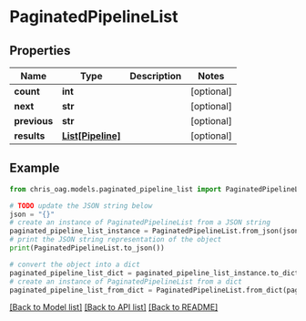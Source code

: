 # PaginatedPipelineList


## Properties

Name | Type | Description | Notes
------------ | ------------- | ------------- | -------------
**count** | **int** |  | [optional] 
**next** | **str** |  | [optional] 
**previous** | **str** |  | [optional] 
**results** | [**List[Pipeline]**](Pipeline.md) |  | [optional] 

## Example

```python
from chris_oag.models.paginated_pipeline_list import PaginatedPipelineList

# TODO update the JSON string below
json = "{}"
# create an instance of PaginatedPipelineList from a JSON string
paginated_pipeline_list_instance = PaginatedPipelineList.from_json(json)
# print the JSON string representation of the object
print(PaginatedPipelineList.to_json())

# convert the object into a dict
paginated_pipeline_list_dict = paginated_pipeline_list_instance.to_dict()
# create an instance of PaginatedPipelineList from a dict
paginated_pipeline_list_from_dict = PaginatedPipelineList.from_dict(paginated_pipeline_list_dict)
```
[[Back to Model list]](../README.md#documentation-for-models) [[Back to API list]](../README.md#documentation-for-api-endpoints) [[Back to README]](../README.md)


